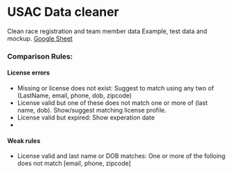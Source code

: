 # USAC Data cleaner
Clean race registration and team member data
Example, test data and mockup.
[Google Sheet](https://docs.google.com/spreadsheets/d/1Xaw3gEl4WuGme9diHiyPtDFCEmKtZJ5P9Qgk2bRsS5k/edit?usp=sharing)

### Comparison Rules:
#### License errors
- Missing or license does not exist: Suggest to match using any two of (LastName, email, phone, dob, zipcode)
- License valid but one of these does not match one or more of (last name, dob). Show/suggest matching license profile.
- License valid but expired: Show experation date
- 
#### Weak rules
- License valid and last name or DOB matches: One or more of the folloing does not match [email, phone, zipcode]
